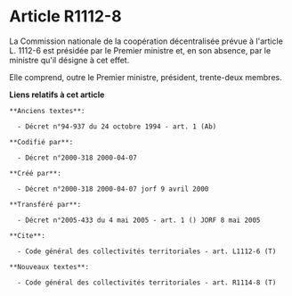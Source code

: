 # Article R1112-8

La Commission nationale de la coopération décentralisée prévue à l'article L. 1112-6 est présidée par le Premier ministre et,
en son absence, par le ministre qu'il désigne à cet effet.

Elle comprend, outre le Premier ministre, président, trente-deux membres.

**Liens relatifs à cet article**

	**Anciens textes**:

	  - Décret n°94-937 du 24 octobre 1994 - art. 1 (Ab)

	**Codifié par**:

	  - Décret n°2000-318 2000-04-07

	**Créé par**:

	  - Décret n°2000-318 2000-04-07 jorf 9 avril 2000

	**Transféré par**:

	  - Décret n°2005-433 du 4 mai 2005 - art. 1 () JORF 8 mai 2005

	**Cite**:

	  - Code général des collectivités territoriales - art. L1112-6 (T)

	**Nouveaux textes**:

	  - Code général des collectivités territoriales - art. R1114-8 (T)
